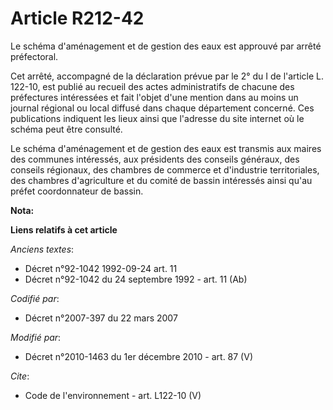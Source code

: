 # Article R212-42

Le schéma d'aménagement et de gestion des eaux est approuvé par arrêté préfectoral. 

Cet arrêté, accompagné de la déclaration prévue par le 2° du I de l'article L. 122-10, est publié au recueil des actes
administratifs de chacune des préfectures intéressées et fait l'objet d'une mention dans au moins un journal régional ou
local diffusé dans chaque département concerné. Ces publications indiquent les lieux ainsi que l'adresse du site internet où
le schéma peut être consulté. 

Le schéma d'aménagement et de gestion des eaux est transmis aux maires des communes intéressés, aux présidents des conseils
généraux, des conseils régionaux, des chambres de commerce et d'industrie territoriales, des chambres d'agriculture et du
comité de bassin intéressés ainsi qu'au préfet coordonnateur de bassin.

**Nota:**



**Liens relatifs à cet article**

_Anciens textes_:

  - Décret n°92-1042 1992-09-24 art. 11
  - Décret n°92-1042 du 24 septembre 1992 - art. 11 (Ab)

_Codifié par_:

  - Décret n°2007-397 du 22 mars 2007

_Modifié par_:

  - Décret n°2010-1463 du 1er décembre 2010 - art. 87 (V)

_Cite_:

  - Code de l'environnement - art. L122-10 (V)
